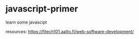 # javascript-primer

learn some javascipt

resources: https://fitech101.aalto.fi/web-software-development/
